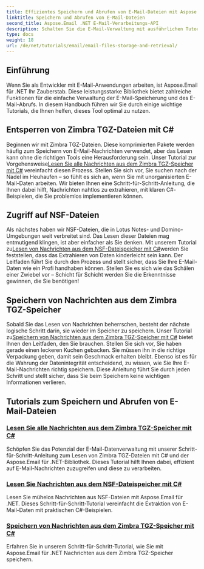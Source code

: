 ```yaml
---
title: Effizientes Speichern und Abrufen von E-Mail-Dateien mit Aspose.Email
linktitle: Speichern und Abrufen von E-Mail-Dateien
second_title: Aspose.Email .NET E-Mail-Verarbeitungs-API
description: Schalten Sie die E-Mail-Verwaltung mit ausführlichen Tutorials zu Aspose.Email für .NET frei, die die Zimbra TGZ- und NSF-Dateiverwaltung in C# abdecken.
type: docs
weight: 18
url: /de/net/tutorials/email/email-files-storage-and-retrieval/
---
```

## Einführung

Wenn Sie als Entwickler mit E-Mail-Anwendungen arbeiten, ist Aspose.Email für .NET Ihr Zauberstab. Diese leistungsstarke Bibliothek bietet zahlreiche Funktionen für die einfache Verwaltung der E-Mail-Speicherung und des E-Mail-Abrufs. In diesem Handbuch führen wir Sie durch einige wichtige Tutorials, die Ihnen helfen, dieses Tool optimal zu nutzen.

## Entsperren von Zimbra TGZ-Dateien mit C#
Beginnen wir mit Zimbra TGZ-Dateien. Diese komprimierten Pakete werden häufig zum Speichern von E-Mail-Nachrichten verwendet, aber das Lesen kann ohne die richtigen Tools eine Herausforderung sein. Unser Tutorial zur Vorgehensweise[Lesen Sie alle Nachrichten aus dem Zimbra TGZ-Speicher mit C#](./read-all-messages-from-zimbra-tgz-storage/) vereinfacht diesen Prozess. Stellen Sie sich vor, Sie suchen nach der Nadel im Heuhaufen – so fühlt es sich an, wenn Sie mit unorganisierten E-Mail-Daten arbeiten. Wir bieten Ihnen eine Schritt-für-Schritt-Anleitung, die Ihnen dabei hilft, Nachrichten nahtlos zu extrahieren, mit klaren C#-Beispielen, die Sie problemlos implementieren können. 

## Zugriff auf NSF-Dateien
 Als nächstes haben wir NSF-Dateien, die in Lotus Notes- und Domino-Umgebungen weit verbreitet sind. Das Lesen dieser Dateien mag entmutigend klingen, ist aber einfacher als Sie denken. Mit unserem Tutorial zu[Lesen von Nachrichten aus dem NSF-Dateispeicher mit C#](./read-messages-from-nsf-files-storage/)werden Sie feststellen, dass das Extrahieren von Daten kinderleicht sein kann. Der Leitfaden führt Sie durch den Prozess und stellt sicher, dass Sie Ihre E-Mail-Daten wie ein Profi handhaben können. Stellen Sie es sich wie das Schälen einer Zwiebel vor – Schicht für Schicht werden Sie die Erkenntnisse gewinnen, die Sie benötigen!

## Speichern von Nachrichten aus dem Zimbra TGZ-Speicher
 Sobald Sie das Lesen von Nachrichten beherrschen, besteht der nächste logische Schritt darin, sie wieder im Speicher zu speichern. Unser Tutorial zu[Speichern von Nachrichten aus dem Zimbra TGZ-Speicher mit C#](./save-messages-from-zimbra-tgz-storage/) bietet Ihnen den Leitfaden, den Sie brauchen. Stellen Sie sich vor, Sie haben gerade einen leckeren Kuchen gebacken. Sie müssen ihn in die richtige Verpackung geben, damit sein Geschmack erhalten bleibt. Ebenso ist es für die Wahrung der Datenintegrität entscheidend, zu wissen, wie Sie Ihre E-Mail-Nachrichten richtig speichern. Diese Anleitung führt Sie durch jeden Schritt und stellt sicher, dass Sie beim Speichern keine wichtigen Informationen verlieren.

## Tutorials zum Speichern und Abrufen von E-Mail-Dateien
### [Lesen Sie alle Nachrichten aus dem Zimbra TGZ-Speicher mit C#](./read-all-messages-from-zimbra-tgz-storage/)
Schöpfen Sie das Potenzial der E-Mail-Datenverwaltung mit unserer Schritt-für-Schritt-Anleitung zum Lesen von Zimbra TGZ-Dateien mit C# und der Aspose.Email für .NET-Bibliothek. Dieses Tutorial hilft Ihnen dabei, effizient auf E-Mail-Nachrichten zuzugreifen und diese zu verarbeiten.
### [Lesen Sie Nachrichten aus dem NSF-Dateispeicher mit C#](./read-messages-from-nsf-files-storage/)
Lesen Sie mühelos Nachrichten aus NSF-Dateien mit Aspose.Email für .NET. Dieses Schritt-für-Schritt-Tutorial vereinfacht die Extraktion von E-Mail-Daten mit praktischen C#-Beispielen.
### [Speichern von Nachrichten aus dem Zimbra TGZ-Speicher mit C#](./save-messages-from-zimbra-tgz-storage/)
Erfahren Sie in unserem Schritt-für-Schritt-Tutorial, wie Sie mit Aspose.Email für .NET Nachrichten aus dem Zimbra TGZ-Speicher speichern.